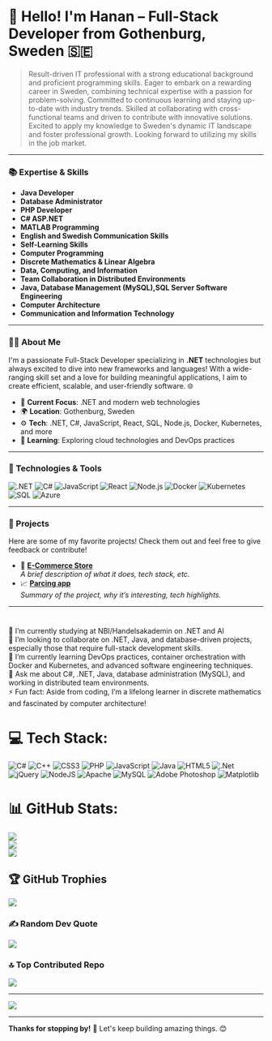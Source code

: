# 👋 Hello! I'm Hanan – Full-Stack Developer from Gothenburg, Sweden 🇸🇪

> Result-driven IT professional with a strong educational background and proficient programming skills. Eager to embark on a rewarding career in Sweden, combining technical expertise with a passion for problem-solving. Committed to continuous learning and staying up-to-date with industry trends. Skilled at collaborating with cross-functional teams and driven to contribute with innovative solutions. Excited to apply my knowledge to Sweden's dynamic IT landscape and foster professional growth. Looking forward to utilizing my skills in the job market.

---

### 📚 Expertise & Skills

- **Java Developer**
- **Database Administrator**
- **PHP Developer**
- **C# ASP.NET**
- **MATLAB Programming**
- **English and Swedish Communication Skills**
- **Self-Learning Skills**
- **Computer Programming**
- **Discrete Mathematics & Linear Algebra**
- **Data, Computing, and Information**
- **Team Collaboration in Distributed Environments**
- **Java, Database Management (MySQL),SQL Server Software Engineering**
- **Computer Architecture**
- **Communication and Information Technology**


---

### 👨‍💻 About Me
I'm a passionate Full-Stack Developer specializing in **.NET** technologies but always excited to dive into new frameworks and languages! With a wide-ranging skill set and a love for building meaningful applications, I aim to create efficient, scalable, and user-friendly software. 🌐

- 🎯 **Current Focus**: .NET and modern web technologies
- 🌍 **Location**: Gothenburg, Sweden
- ⚙️ **Tech**: .NET, C#, JavaScript, React, SQL, Node.js, Docker, Kubernetes, and more
- 🌱 **Learning**: Exploring cloud technologies and DevOps practices

---

### 🔧 Technologies & Tools
![.NET](https://img.shields.io/badge/-.NET-512BD4?style=flat&logo=.net&logoColor=white)
![C#](https://img.shields.io/badge/-C%23-239120?style=flat&logo=c-sharp&logoColor=white)
![JavaScript](https://img.shields.io/badge/-JavaScript-F7DF1E?style=flat&logo=javascript&logoColor=black)
![React](https://img.shields.io/badge/-React-61DAFB?style=flat&logo=react&logoColor=black)
![Node.js](https://img.shields.io/badge/-Node.js-339933?style=flat&logo=node.js&logoColor=white)
![Docker](https://img.shields.io/badge/-Docker-2496ED?style=flat&logo=docker&logoColor=white)
![Kubernetes](https://img.shields.io/badge/-Kubernetes-326CE5?style=flat&logo=kubernetes&logoColor=white)
![SQL](https://img.shields.io/badge/-SQL-4479A1?style=flat&logo=mysql&logoColor=white)
![Azure](https://img.shields.io/badge/-Azure-0078D4?style=flat&logo=microsoft-azure&logoColor=white)

---

### 🚀 Projects
Here are some of my favorite projects! Check them out and feel free to give feedback or contribute!

- 📝 [**E-Commerce Store**](https://github.com/ITHanan/E-commerceStore01)  
  *A brief description of what it does, tech stack, etc.*
- 📈 [**Parcing app**](https://github.com/ITHanan/Parkeringsapp)  
  *Summary of the project, why it’s interesting, tech highlights.*

---

#
🔭 I’m currently studying  at NBI/Handelsakademin on .NET and AI<br>👯 I’m looking to collaborate on .NET, Java, and database-driven projects, especially those that require full-stack development skills.<br>🌱 I’m currently learning DevOps practices, container orchestration with Docker and Kubernetes, and advanced software engineering techniques.<br>💬 Ask me about C#, .NET, Java, database administration (MySQL), and working in distributed team environments.<br>⚡ Fun fact: Aside from coding, I’m a lifelong learner in discrete mathematics and fascinated by computer architecture!


# 💻 Tech Stack:
![C#](https://img.shields.io/badge/c%23-%23239120.svg?style=for-the-badge&logo=csharp&logoColor=white) ![C++](https://img.shields.io/badge/c++-%2300599C.svg?style=for-the-badge&logo=c%2B%2B&logoColor=white) ![CSS3](https://img.shields.io/badge/css3-%231572B6.svg?style=for-the-badge&logo=css3&logoColor=white) ![PHP](https://img.shields.io/badge/php-%23777BB4.svg?style=for-the-badge&logo=php&logoColor=white) ![JavaScript](https://img.shields.io/badge/javascript-%23323330.svg?style=for-the-badge&logo=javascript&logoColor=%23F7DF1E) ![Java](https://img.shields.io/badge/java-%23ED8B00.svg?style=for-the-badge&logo=openjdk&logoColor=white) ![HTML5](https://img.shields.io/badge/html5-%23E34F26.svg?style=for-the-badge&logo=html5&logoColor=white) ![.Net](https://img.shields.io/badge/.NET-5C2D91?style=for-the-badge&logo=.net&logoColor=white) ![jQuery](https://img.shields.io/badge/jquery-%230769AD.svg?style=for-the-badge&logo=jquery&logoColor=white) ![NodeJS](https://img.shields.io/badge/node.js-6DA55F?style=for-the-badge&logo=node.js&logoColor=white) ![Apache](https://img.shields.io/badge/apache-%23D42029.svg?style=for-the-badge&logo=apache&logoColor=white) ![MySQL](https://img.shields.io/badge/mysql-4479A1.svg?style=for-the-badge&logo=mysql&logoColor=white) ![Adobe Photoshop](https://img.shields.io/badge/adobe%20photoshop-%2331A8FF.svg?style=for-the-badge&logo=adobe%20photoshop&logoColor=white) ![Matplotlib](https://img.shields.io/badge/Matplotlib-%23ffffff.svg?style=for-the-badge&logo=Matplotlib&logoColor=black)
# 📊 GitHub Stats:
![](https://github-readme-stats.vercel.app/api?username=ITHanan&theme=radical&hide_border=false&include_all_commits=false&count_private=false)<br/>
![](https://github-readme-streak-stats.herokuapp.com/?user=ITHanan&theme=radical&hide_border=false)<br/>
![](https://github-readme-stats.vercel.app/api/top-langs/?username=ITHanan&theme=radical&hide_border=false&include_all_commits=false&count_private=false&layout=compact)

## 🏆 GitHub Trophies
![](https://github-profile-trophy.vercel.app/?username=ITHanan&theme=radical&no-frame=false&no-bg=true&margin-w=4)

### ✍️ Random Dev Quote
![](https://quotes-github-readme.vercel.app/api?type=horizontal&theme=radical)

### 🔝 Top Contributed Repo
![](https://github-contributor-stats.vercel.app/api?username=ITHanan&limit=5&theme=dark&combine_all_yearly_contributions=true)

---
[![](https://visitcount.itsvg.in/api?id=ITHanan&icon=0&color=0)](https://visitcount.itsvg.in)

<!-- Proudly created with GPRM ( https://gprm.itsvg.in ) -->

---

**Thanks for stopping by!** 🚀 Let's keep building amazing things. 😊
